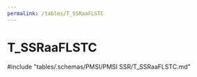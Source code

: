 ```yaml
---
permalink: /tables/T_SSRaaFLSTC
---
```

# T\_SSRaaFLSTC
<!-- SPDX-License-Identifier: MPL-2.0 -->

<!-- ATTENTION : Ne pas supprimer ou modifier la ligne ci-dessous -->
#include "tables/.schemas/PMSI/PMSI SSR/T_SSRaaFLSTC.md"
<!-- ATTENTION : Ne pas supprimer ou modifier la ligne ci-dessus -->
